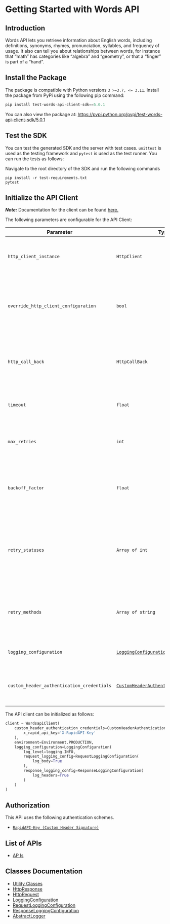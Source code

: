 
# Getting Started with Words API

## Introduction

Words API lets you retrieve information about English words, including definitions, synonyms, rhymes, pronunciation, syllables, and frequency of usage. It also can tell you about relationships between words, for instance that “math” has categories like “algebra” and “geometry”, or that a “finger” is part of a “hand”.

## Install the Package

The package is compatible with Python versions `3 >=3.7, <= 3.11`.
Install the package from PyPi using the following pip command:

```python
pip install test-words-api-client-sdk==5.0.1
```

You can also view the package at:
https://pypi.python.org/pypi/test-words-api-client-sdk/5.0.1

## Test the SDK

You can test the generated SDK and the server with test cases. `unittest` is used as the testing framework and `pytest` is used as the test runner. You can run the tests as follows:

Navigate to the root directory of the SDK and run the following commands

```
pip install -r test-requirements.txt
pytest
```

## Initialize the API Client

**_Note:_** Documentation for the client can be found [here.](https://www.github.com/sufyankhanrao/test-words-api-python-sdk/tree/5.0.1/doc/client.md)

The following parameters are configurable for the API Client:

| Parameter | Type | Description |
|  --- | --- | --- |
| `http_client_instance` | `HttpClient` | The Http Client passed from the sdk user for making requests |
| `override_http_client_configuration` | `bool` | The value which determines to override properties of the passed Http Client from the sdk user |
| `http_call_back` | `HttpCallBack` | The callback value that is invoked before and after an HTTP call is made to an endpoint |
| `timeout` | `float` | The value to use for connection timeout. <br> **Default: 60** |
| `max_retries` | `int` | The number of times to retry an endpoint call if it fails. <br> **Default: 0** |
| `backoff_factor` | `float` | A backoff factor to apply between attempts after the second try. <br> **Default: 2** |
| `retry_statuses` | `Array of int` | The http statuses on which retry is to be done. <br> **Default: [408, 413, 429, 500, 502, 503, 504, 521, 522, 524]** |
| `retry_methods` | `Array of string` | The http methods on which retry is to be done. <br> **Default: ['GET', 'PUT']** |
| `logging_configuration` | [`LoggingConfiguration`](https://www.github.com/sufyankhanrao/test-words-api-python-sdk/tree/5.0.1/doc/logging-configuration.md) | The SDK logging configuration for API calls |
| `custom_header_authentication_credentials` | [`CustomHeaderAuthenticationCredentials`](https://www.github.com/sufyankhanrao/test-words-api-python-sdk/tree/5.0.1/doc/auth/custom-header-signature.md) | The credential object for Custom Header Signature |

The API client can be initialized as follows:

```python
client = WordsapiClient(
    custom_header_authentication_credentials=CustomHeaderAuthenticationCredentials(
        x_rapid_api_key='X-RapidAPI-Key'
    ),
    environment=Environment.PRODUCTION,
    logging_configuration=LoggingConfiguration(
        log_level=logging.INFO,
        request_logging_config=RequestLoggingConfiguration(
            log_body=True
        ),
        response_logging_config=ResponseLoggingConfiguration(
            log_headers=True
        )
    )
)
```

## Authorization

This API uses the following authentication schemes.

* [`RapidAPI-Key (Custom Header Signature)`](https://www.github.com/sufyankhanrao/test-words-api-python-sdk/tree/5.0.1/doc/auth/custom-header-signature.md)

## List of APIs

* [AP Is](https://www.github.com/sufyankhanrao/test-words-api-python-sdk/tree/5.0.1/doc/controllers/ap-is.md)

## Classes Documentation

* [Utility Classes](https://www.github.com/sufyankhanrao/test-words-api-python-sdk/tree/5.0.1/doc/utility-classes.md)
* [HttpResponse](https://www.github.com/sufyankhanrao/test-words-api-python-sdk/tree/5.0.1/doc/http-response.md)
* [HttpRequest](https://www.github.com/sufyankhanrao/test-words-api-python-sdk/tree/5.0.1/doc/http-request.md)
* [LoggingConfiguration](https://www.github.com/sufyankhanrao/test-words-api-python-sdk/tree/5.0.1/doc/logging-configuration.md)
* [RequestLoggingConfiguration](https://www.github.com/sufyankhanrao/test-words-api-python-sdk/tree/5.0.1/doc/request-logging-configuration.md)
* [ResponseLoggingConfiguration](https://www.github.com/sufyankhanrao/test-words-api-python-sdk/tree/5.0.1/doc/response-logging-configuration.md)
* [AbstractLogger](https://www.github.com/sufyankhanrao/test-words-api-python-sdk/tree/5.0.1/doc/abstract-logger.md)

